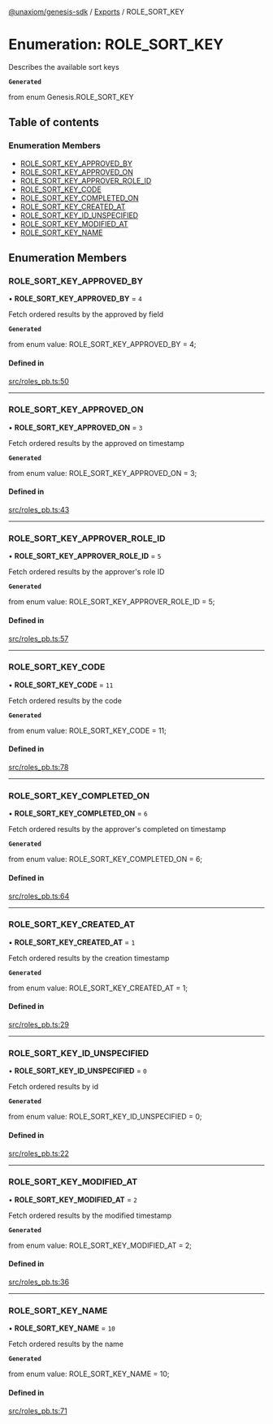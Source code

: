 [@unaxiom/genesis-sdk](../README.md) / [Exports](../modules.md) / ROLE\_SORT\_KEY

# Enumeration: ROLE\_SORT\_KEY

Describes the available sort keys

**`Generated`**

from enum Genesis.ROLE_SORT_KEY

## Table of contents

### Enumeration Members

- [ROLE\_SORT\_KEY\_APPROVED\_BY](ROLE_SORT_KEY.md#role_sort_key_approved_by)
- [ROLE\_SORT\_KEY\_APPROVED\_ON](ROLE_SORT_KEY.md#role_sort_key_approved_on)
- [ROLE\_SORT\_KEY\_APPROVER\_ROLE\_ID](ROLE_SORT_KEY.md#role_sort_key_approver_role_id)
- [ROLE\_SORT\_KEY\_CODE](ROLE_SORT_KEY.md#role_sort_key_code)
- [ROLE\_SORT\_KEY\_COMPLETED\_ON](ROLE_SORT_KEY.md#role_sort_key_completed_on)
- [ROLE\_SORT\_KEY\_CREATED\_AT](ROLE_SORT_KEY.md#role_sort_key_created_at)
- [ROLE\_SORT\_KEY\_ID\_UNSPECIFIED](ROLE_SORT_KEY.md#role_sort_key_id_unspecified)
- [ROLE\_SORT\_KEY\_MODIFIED\_AT](ROLE_SORT_KEY.md#role_sort_key_modified_at)
- [ROLE\_SORT\_KEY\_NAME](ROLE_SORT_KEY.md#role_sort_key_name)

## Enumeration Members

### ROLE\_SORT\_KEY\_APPROVED\_BY

• **ROLE\_SORT\_KEY\_APPROVED\_BY** = ``4``

Fetch ordered results by the approved by field

**`Generated`**

from enum value: ROLE_SORT_KEY_APPROVED_BY = 4;

#### Defined in

[src/roles_pb.ts:50](https://github.com/Unaxiom/genesis-ts-sdk/blob/a265138/src/roles_pb.ts#L50)

___

### ROLE\_SORT\_KEY\_APPROVED\_ON

• **ROLE\_SORT\_KEY\_APPROVED\_ON** = ``3``

Fetch ordered results by the approved on timestamp

**`Generated`**

from enum value: ROLE_SORT_KEY_APPROVED_ON = 3;

#### Defined in

[src/roles_pb.ts:43](https://github.com/Unaxiom/genesis-ts-sdk/blob/a265138/src/roles_pb.ts#L43)

___

### ROLE\_SORT\_KEY\_APPROVER\_ROLE\_ID

• **ROLE\_SORT\_KEY\_APPROVER\_ROLE\_ID** = ``5``

Fetch ordered results by the approver's role ID

**`Generated`**

from enum value: ROLE_SORT_KEY_APPROVER_ROLE_ID = 5;

#### Defined in

[src/roles_pb.ts:57](https://github.com/Unaxiom/genesis-ts-sdk/blob/a265138/src/roles_pb.ts#L57)

___

### ROLE\_SORT\_KEY\_CODE

• **ROLE\_SORT\_KEY\_CODE** = ``11``

Fetch ordered results by the code

**`Generated`**

from enum value: ROLE_SORT_KEY_CODE = 11;

#### Defined in

[src/roles_pb.ts:78](https://github.com/Unaxiom/genesis-ts-sdk/blob/a265138/src/roles_pb.ts#L78)

___

### ROLE\_SORT\_KEY\_COMPLETED\_ON

• **ROLE\_SORT\_KEY\_COMPLETED\_ON** = ``6``

Fetch ordered results by the approver's completed on timestamp

**`Generated`**

from enum value: ROLE_SORT_KEY_COMPLETED_ON = 6;

#### Defined in

[src/roles_pb.ts:64](https://github.com/Unaxiom/genesis-ts-sdk/blob/a265138/src/roles_pb.ts#L64)

___

### ROLE\_SORT\_KEY\_CREATED\_AT

• **ROLE\_SORT\_KEY\_CREATED\_AT** = ``1``

Fetch ordered results by the creation timestamp

**`Generated`**

from enum value: ROLE_SORT_KEY_CREATED_AT = 1;

#### Defined in

[src/roles_pb.ts:29](https://github.com/Unaxiom/genesis-ts-sdk/blob/a265138/src/roles_pb.ts#L29)

___

### ROLE\_SORT\_KEY\_ID\_UNSPECIFIED

• **ROLE\_SORT\_KEY\_ID\_UNSPECIFIED** = ``0``

Fetch ordered results by id

**`Generated`**

from enum value: ROLE_SORT_KEY_ID_UNSPECIFIED = 0;

#### Defined in

[src/roles_pb.ts:22](https://github.com/Unaxiom/genesis-ts-sdk/blob/a265138/src/roles_pb.ts#L22)

___

### ROLE\_SORT\_KEY\_MODIFIED\_AT

• **ROLE\_SORT\_KEY\_MODIFIED\_AT** = ``2``

Fetch ordered results by the modified timestamp

**`Generated`**

from enum value: ROLE_SORT_KEY_MODIFIED_AT = 2;

#### Defined in

[src/roles_pb.ts:36](https://github.com/Unaxiom/genesis-ts-sdk/blob/a265138/src/roles_pb.ts#L36)

___

### ROLE\_SORT\_KEY\_NAME

• **ROLE\_SORT\_KEY\_NAME** = ``10``

Fetch ordered results by the name

**`Generated`**

from enum value: ROLE_SORT_KEY_NAME = 10;

#### Defined in

[src/roles_pb.ts:71](https://github.com/Unaxiom/genesis-ts-sdk/blob/a265138/src/roles_pb.ts#L71)
